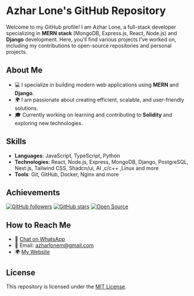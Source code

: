 # Azhar Lone's GitHub Repository

Welcome to my GitHub profile! I am Azhar Lone, a full-stack developer specializing in **MERN stack** (MongoDB, Express.js, React, Node.js) and **Django** development. Here, you'll find various projects I've worked on, including my contributions to open-source repositories and personal projects.

## About Me

- 💻 I specialize in building modern web applications using **MERN** and **Django**.
- 🌍 I am passionate about creating efficient, scalable, and user-friendly solutions.
- 🎓 Currently working on learning and contributing to **Solidity** and exploring new technologies.

## Skills

- **Languages**: JavaScript, TypeScript, Python
- **Technologies**: React, Node.js, Express, MongoDB, Django, PostgreSQL, Next.js, Tailwind CSS, Shadcn/ui, AI ,c/c++ ,Linux and more
- **Tools**: Git, GitHub, Docker, Nginx and more

## Achievements

[![GitHub followers](https://img.shields.io/github/followers/azhar-lone?label=Follow&style=social)](https://github.com/azhar-lone)
[![GitHub stars](https://img.shields.io/github/stars/azhar-lone?label=Stars&style=social)](https://github.com/azhar-lone)
[![Open Source](https://img.shields.io/badge/Open%20Source-Yes-blue)](https://github.com/azhar-lone)

## How to Reach Me

- 💬 [Chat on WhatsApp](https://wa.me/+923555812744)
- 📧 Email: azharlonem@gmail.com
- 🌍 [My Website](https://azhar-lone-portfolio.vercel.app/)

## License

This repository is licensed under the [MIT License](LICENSE).
